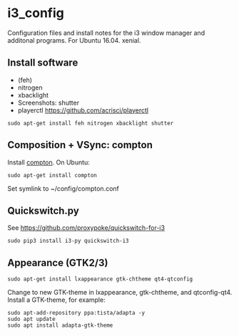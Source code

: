 # i3_config

Configuration files and install notes for the i3 window manager and additonal programs. For Ubuntu 16.04. xenial.

Install software
----------------
  * (feh)
  * nitrogen
  * xbacklight
  * Screenshots: shutter
  * playerctl https://github.com/acrisci/playerctl
```
sudo apt-get install feh nitrogen xbacklight shutter
```

Composition + VSync: compton
----------------------------
Install [compton](https://github.com/chjj/compton). On Ubuntu:
```
sudo apt-get install compton
```
Set symlink to ~/config/compton.conf

Quickswitch.py
--------------
See https://github.com/proxypoke/quickswitch-for-i3
```
sudo pip3 install i3-py quickswitch-i3
```

Appearance (GTK2/3)
---------------
```
sudo apt-get install lxappearance gtk-chtheme qt4-qtconfig
```
Change to new GTK-theme in lxappearance, gtk-chtheme, and qtconfig-qt4.
Install a GTK-theme, for example:
```
sudo apt-add-repository ppa:tista/adapta -y  
sudo apt update  
sudo apt install adapta-gtk-theme
```

